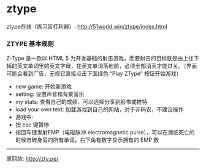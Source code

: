 # ztype

ztype在线（练习盲打利器）: http://51world.win/ztype/index.html

<h3>ZTYPE 基本规则</h3>
Z-Type 是一款以 HTML 5 为开发基础的射击游戏，而要射击的目标就是由上往下掉的英文单词里的英文字母，在英文单词落地前，必须全部消灭才能过关。（界面可能会看到广告，无视它直接点击下面绿色 “Play ZType” 按钮开始游戏）

- new game: 开始新游戏
- setting: 设置声音和背景音乐
- my stats: 查看自己的成绩，可以选择分享到脸书或推特
- load your own text: 加载游戏到自己的网站，对于非码农，不建议操作
- 游戏中:  
 - 按 esc 键暂停
 - 按回车键发射EMP（电磁脉冲 electromagnetic pulse），可以在濒临死亡的时候击碎身旁的所有单词，右下角有数字显示拥有的 EMP 数

---

原网站: http://zty.pe/
